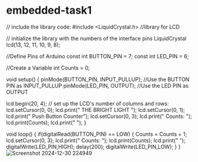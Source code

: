 # embedded-task1
// include the library code:
#include <LiquidCrystal.h> //library for LCD 

// initialize the library with the numbers of the interface pins
LiquidCrystal lcd(13, 12, 11, 10, 9, 8);

//Define Pins of Arduino
const int BUTTON_PIN  = 7;
const int LED_PIN = 6;

//Create a Variable
int Counts = 0;

void setup()
{
  pinMode(BUTTON_PIN, INPUT_PULLUP); //Use the BUTTON PIN as INPUT_PULLUP
  pinMode(LED_PIN, OUTPUT); //Use the LED PIN as OUTPUT

  lcd.begin(20, 4); // set up the LCD's number of columns and rows:
  lcd.setCursor(0, 0);
  lcd.print("  THE BRIGHT LIGHT ");
  lcd.setCursor(0, 1);
  lcd.print(" Push Button Counter");
  lcd.setCursor(0, 3);
  lcd.print(" Counts: ");
  lcd.print(Counts);
  lcd.print("  ");
}

void loop()
{
  if(digitalRead(BUTTON_PIN) == LOW)
  {
    Counts = Counts + 1;
    lcd.setCursor(0, 3);
    lcd.print(" Counts: ");
    lcd.print(Counts);
    lcd.print("  ");
    digitalWrite(LED_PIN,HIGH);
    delay(200);
    digitalWrite(LED_PIN,LOW);
  }
}
![Screenshot 2024-12-30 224949](https://github.com/user-attachments/assets/2c0a8e11-8c98-415b-a1b5-47cafc00d97d)
